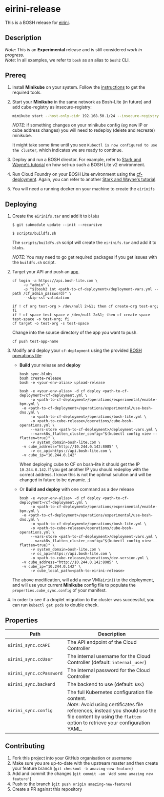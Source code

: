 # eirini-release
This is a BOSH release for [eirini](https://github.com/cloudfoundry-incubator/eirini).

## Description
_Note_: This is an **Experimental** release and is still considered _work in progress_.<br />
_Note_: In all examples, we refer to `bosh` as an alias to `bosh2` CLI.<br />

## Prereq
1. Install **Minikube** on your system. Follow the [instructions](https://github.com/kubernetes/minikube#installation) to get the required tools.
1. Start your **Minikube** in the same network as Bosh-Lite (in future) and add cube-registry as insecure-registry:
    ```sh
    minikube start --host-only-cidr 192.168.50.1/24 --insecure-registry="10.244.0.142:8080"
    ```

    *NOTE*: if something changes on your minikube config (eg new IP or cube address changes) you will need to redeploy (delete and recreate) minikube. 

    It might take some time until you see `Kubectl is now configured to use the cluster`, which indicates we are ready to continue.
1. Deploy and run a BOSH director. For example, refer to [Stark and Wayne's tutorial](http://www.starkandwayne.com/blog/bosh-lite-on-virtualbox-with-bosh2/) on how set-up such a BOSH Lite v2 environment.
1. Run Cloud Foundry on your BOSH Lite environment using the [cf-deployment](https://github.com/cloudfoundry/cf-deployment). Again, you can refer to another [Stark and Wayne's tutorial](https://www.starkandwayne.com/blog/running-cloud-foundry-locally-on-bosh-lite-with-bosh2/).
1. You will need a running docker on your machine to create the `eirinifs`

## Deploying

1. Create the `eirinifs.tar` and add it to `blobs`
   
   ```
   $ git submodule update --init --recursive

   $ scripts/buildfs.sh
   ```

   The `scripts/buildfs.sh` script will create the `eirinifs.tar` and add it to `blobs`. 

   *NOTE*: You may need to go get required packages if you get issues with the `buildfs.sh` script. 

1. Target your API and push an [app](https://github.com/cloudfoundry/cf-acceptance-tests/tree/master/assets/dora).
    ```
    cf login -a https://api.bosh-lite.com \
         -u "admin" \
         -p "$(bosh2 int <path-to-cf-deployment>/deployment-vars.yml --path /cf_admin_password)" \
         --skip-ssl-validation

    if ! cf org test-org > /dev/null 2>&1; then cf create-org test-org; fi
    if ! cf space test-space > /dev/null 2>&1; then cf create-space test-space -o test-org; fi
    cf target -o test-org -s test-space
    ```
    Change into the source directory of the app you want to push.
    ```
    cf push test-app-name
    ```
1. Modify and deploy your `cf-deployment` using the provided [BOSH operations file](./operations/cube-bosh-operations.yml):
    - **Build** your release and **deploy**
      ```
      bosh sync-blobs
      bosh create-release
      bosh -e <your-env-alias> upload-release

      bosh -e <your-env-alias> -d cf deploy <path-to-cf-deployment>/cf-deployment.yml \
           -o <path-to-cf-deployment>/operations/experimental/enable-bpm.yml \
	   -o <path-to-cf-deployment>/operations/experimental/use-bosh-dns.yml \
           -o <path-to-cf-deployment>/operations/bosh-lite.yml \
           -o <path-to-cube-release>/operations/cube-bosh-operations.yml \
           --vars-store <path-to-cf-deployment>/deployment-vars.yml \
           --var=k8s_flatten_cluster_config="$(kubectl config view --flatten=true)" \
           -v system_domain=bosh-lite.com \
	   -v cube_address="http://10.244.0.142:8085" \
           -v cc_api=https://api.bosh-lite.com \
	   -v cube_ip="10.244.0.142"
      ```

      When deploying cube to CF on bosh-lite it should get the IP `10.244.0.142`. If you get another IP you should redeploy with the correct address. I know this is not the optimal solution and will be changed in future to be dynamic. ;) 

    - Or **Build and deploy** with one command as a dev release
      ```
      bosh -e <your-env-alias> -d cf deploy <path-to-cf-deployment>/cf-deployment.yml \
           -o <path-to-cf-deployment>/operations/experimental/enable-bpm.yml \
	   -o <path-to-cf-deployment>/operations/experimental/use-bosh-dns.yml \
           -o <path-to-cf-deployment>/operations/bosh-lite.yml \
           -o <path-to-cube-release>/operations/cube-bosh-operations.yml \
           --vars-store <path-to-cf-deployment>/deployment-vars.yml \
           --var=k8s_flatten_cluster_config="$(kubectl config view --flatten=true)" \
           -v system_domain=bosh-lite.com \
           -v cc_api=https://api.bosh-lite.com \
           -o <path-to-cube-release>/operations/dev-version.yml \
	   -v cube_address="http://10.244.0.142:8085" \
	   -v cube_ip="10.244.0.142" \
           -v cube_local_path=<path-to-eirini-release>
      ```
    The above modification, will add a new VM(`eirini`) to the deployment, and will use your current **Minikube** config file to populate the `properties.cube_sync.config` of your manifest.

1. In order to see if a droplet migration to the cluster was successful, you can run  `kubectl get pods` to double check.

## Properties
| Path | Description |
| ------------- | --------------|
| `eirini_sync.ccAPI` | The API endpoint of the Cloud Controller |
| `eirini_sync.ccUser` | The internal username for the Cloud Controller (default: `internal_user`) |
| `eirini_sync.ccPassword` | The internal password for the Cloud Controller |
| `eirini_sync.backend` | The backend to use (default: `k8s`) |
| `eirini_sync.config` | The full Kubernetes configuration file content. <br /> _Note_: Avoid using certificates file references, instead you should use the file content by using the `flatten` option to retrieve your configuration YAML. |


## Contributing
1. Fork this project into your GitHub organisation or username
1. Make sure you are up-to-date with the upstream master and then create your feature branch (`git checkout -b amazing-new-feature`)
1. Add and commit the changes (`git commit -am 'Add some amazing new feature'`)
1. Push to the branch (`git push origin amazing-new-feature`)
1. Create a PR against this repository

